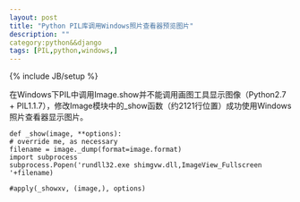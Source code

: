 ```yaml
---
layout: post
title: "Python PIL库调用Windows照片查看器预览图片"
description: ""
category:python&&django
tags: [PIL,python,windows,]
---
```

{% include JB/setup %}

在Windows下PIL中调用Image.show并不能调用画图工具显示图像（Python2.7 + PIL1.1.7），修改Image模块中的_show函数（约2121行位置）成功使用Windows照片查看器显示图片。
	
	def _show(image, **options):
    # override me, as necessary
    filename = image._dump(format=image.format)
    import subprocess
    subprocess.Popen('rundll32.exe shimgvw.dll,ImageView_Fullscreen '+filename)
   
    #apply(_showxv, (image,), options)